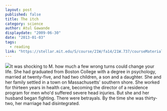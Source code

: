 ```yaml
---
layout: post
published: false
title: The itch
category: science
author: Atul Gawande
displaydate: "2009-06-30"
date: "2013-01-03"
tags: 
  - reading
link: "https://stellar.mit.edu/S/course/21W/fa14/21W.737/courseMaterial/topics/topic7/readings/The_itch_-_The_New_Yorker_Jun_30,_2008/The_itch_-_The_New_Yorker_Jun_30,_2008.pdf"
---
```


![](http://sethmnookin.com/wp-content/uploads/2014/08/Screen-Shot-2014-08-18-at-10.29.14-AM-292x300.png)It was shocking to M. how much a few wrong turns could change your life. She had graduated from Boston College with a degree in psychology, married at twenty-five, and had two children, a son and a daughter. She and her family settled in a town on Massachusetts' southern shore. She worked for thirteen years in health care, becoming the director of a residence program for men who'd suffered severe head injuries. But she and her husband began fighting. There were betrayals. By the time she was thirty-two, her marriage had disintegrated.
